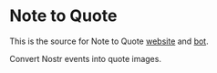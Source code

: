 # Note to Quote

This is the source for Note to Quote [website](https://note-to-quote.vercel.app/) and [bot](https://nosta.me/npub1z8wzhl5u4d5s6cd4k2jml4r4ymum3exyewz4gpk2n0qr5tt9dsjs497l04).

Convert Nostr events into quote images.
